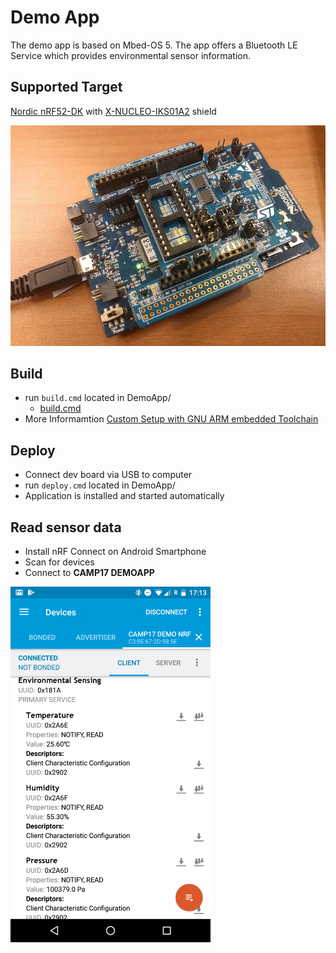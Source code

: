 # Demo App
The demo app is based on Mbed-OS 5. The app offers a Bluetooth LE Service which provides environmental sensor information.

## Supported Target
[Nordic nRF52-DK](https://developer.mbed.org/platforms/Nordic-nRF52-DK/) with [X-NUCLEO-IKS01A2](https://developer.mbed.org/components/X-NUCLEO-IKS01A2/) shield

<!-- image with size params should be included with html syntax -->
<img src="target_lowres.jpg" alt="Target Device" width="640"/>

## Build
* run ``build.cmd`` located in DemoApp/
  * [build.cmd](DemoApp/build.cmd)
* More Informamtion [Custom Setup with GNU ARM embedded Toolchain](mbed.md)

## Deploy
* Connect dev board via USB to computer
* run ``deploy.cmd`` located in DemoApp/
* Application is installed and started automatically

## Read sensor data
* Install nRF Connect on Android Smartphone
* Scan for devices
* Connect to **CAMP17 DEMOAPP**

<img src="screenshot.png" alt="screenshot" width="320"/>
